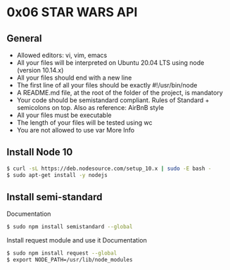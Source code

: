 # 0x06 STAR WARS API

## General
* Allowed editors: vi, vim, emacs
* All your files will be interpreted on Ubuntu 20.04 LTS using node (version 10.14.x)
* All your files should end with a new line
* The first line of all your files should be exactly #!/usr/bin/node
* A README.md file, at the root of the folder of the project, is mandatory
* Your code should be semistandard compliant. Rules of Standard + semicolons on top. Also as reference: AirBnB style
* All your files must be executable
* The length of your files will be tested using wc
* You are not allowed to use var
More Info
## Install Node 10
```sh
$ curl -sL https://deb.nodesource.com/setup_10.x | sudo -E bash -
$ sudo apt-get install -y nodejs
```
## Install semi-standard
Documentation
```sh
$ sudo npm install semistandard --global
```
Install request module and use it
Documentation
```sh
$ sudo npm install request --global
$ export NODE_PATH=/usr/lib/node_modules
```
